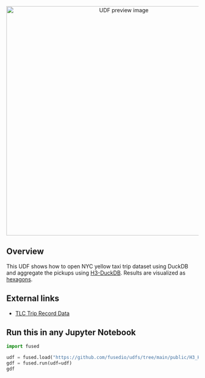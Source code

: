 <!--fused:preview-->
<p align="center"><img src="https://fused-magic.s3.us-west-2.amazonaws.com/thumbnails/udfs-staging/H3_Hexagon_Layer_Example.png" width="600" alt="UDF preview image"></p>

<!--fused:readme-->
## Overview

This UDF shows how to open NYC yellow taxi trip dataset using DuckDB and aggregate the pickups using [H3-DuckDB](https://github.com/isaacbrodsky/h3-duckdb). Results are visualized as [hexagons](https://deck.gl/docs/api-reference/geo-layers/h3-hexagon-layer).

## External links

- [TLC Trip Record Data](https://www.nyc.gov/site/tlc/about/tlc-trip-record-data.page)

## Run this in any Jupyter Notebook

```python
import fused

udf = fused.load("https://github.com/fusedio/udfs/tree/main/public/H3_Hexagon_Layer_Example")
gdf = fused.run(udf=udf)
gdf
```
